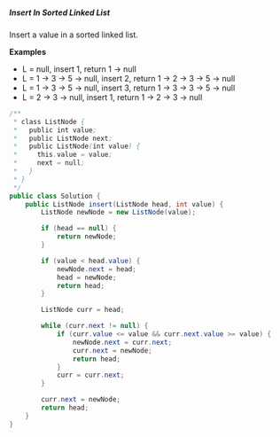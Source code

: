 ##### Insert In Sorted Linked List
Insert a value in a sorted linked list.

**Examples**
* L = null, insert 1, return 1 -> null
* L = 1 -> 3 -> 5 -> null, insert 2, return 1 -> 2 -> 3 -> 5 -> null
* L = 1 -> 3 -> 5 -> null, insert 3, return 1 -> 3 -> 3 -> 5 -> null
* L = 2 -> 3 -> null, insert 1, return 1 -> 2 -> 3 -> null

```java
/**
 * class ListNode {
 *   public int value;
 *   public ListNode next;
 *   public ListNode(int value) {
 *     this.value = value;
 *     next = null;
 *   }
 * }
 */
public class Solution {
    public ListNode insert(ListNode head, int value) {
        ListNode newNode = new ListNode(value);

        if (head == null) {
            return newNode;
        }

        if (value < head.value) {
            newNode.next = head;
            head = newNode;
            return head;
        }

        ListNode curr = head;

        while (curr.next != null) {
            if (curr.value <= value && curr.next.value >= value) {
                newNode.next = curr.next;
                curr.next = newNode;
                return head;
            }
            curr = curr.next;
        }

        curr.next = newNode;
        return head;
    }
}
```
